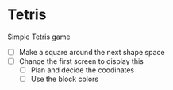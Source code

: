 # Tetris
Simple Tetris game

- [ ] Make a square around the next shape space
- [ ] Change the first screen to display this
	- [ ] Plan and decide the coodinates
	- [ ] Use the block colors
